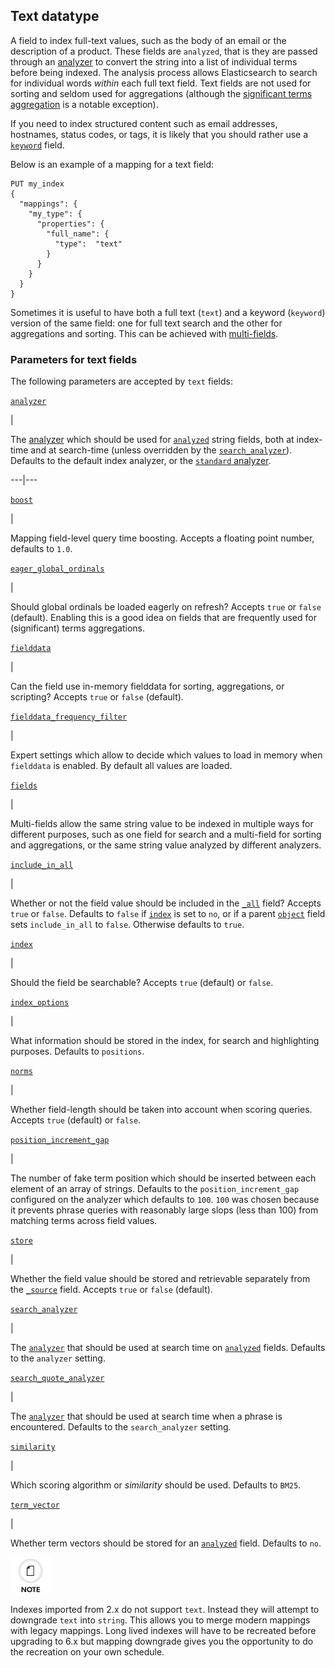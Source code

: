 ## Text datatype

A field to index full-text values, such as the body of an email or the description of a product. These fields are `analyzed`, that is they are passed through an [analyzer](analysis.html "Analysis") to convert the string into a list of individual terms before being indexed. The analysis process allows Elasticsearch to search for individual words _within_ each full text field. Text fields are not used for sorting and seldom used for aggregations (although the [significant terms aggregation](search-aggregations-bucket-significantterms-aggregation.html "Significant Terms Aggregation") is a notable exception).

If you need to index structured content such as email addresses, hostnames, status codes, or tags, it is likely that you should rather use a [`keyword`](keyword.html "Keyword datatype") field.

Below is an example of a mapping for a text field:
    
    
    PUT my_index
    {
      "mappings": {
        "my_type": {
          "properties": {
            "full_name": {
              "type":  "text"
            }
          }
        }
      }
    }

Sometimes it is useful to have both a full text (`text`) and a keyword (`keyword`) version of the same field: one for full text search and the other for aggregations and sorting. This can be achieved with [multi-fields](multi-fields.html "fields").

### Parameters for text fields

The following parameters are accepted by `text` fields:

[`analyzer`](analyzer.html "analyzer")

| 

The [analyzer](analysis.html "Analysis") which should be used for [`analyzed`](mapping-index.html "index") string fields, both at index-time and at search-time (unless overridden by the [`search_analyzer`](search-analyzer.html "search_analyzer")). Defaults to the default index analyzer, or the [`standard` analyzer](analysis-standard-analyzer.html "Standard Analyzer").   
  
---|---  
  
[`boost`](mapping-boost.html "boost")

| 

Mapping field-level query time boosting. Accepts a floating point number, defaults to `1.0`.   
  
[`eager_global_ordinals`](fielddata.html#global-ordinals "Global ordinals")

| 

Should global ordinals be loaded eagerly on refresh? Accepts `true` or `false` (default). Enabling this is a good idea on fields that are frequently used for (significant) terms aggregations.   
  
[`fielddata`](fielddata.html "fielddata")

| 

Can the field use in-memory fielddata for sorting, aggregations, or scripting? Accepts `true` or `false` (default).   
  
[`fielddata_frequency_filter`](fielddata.html#field-data-filtering "fielddata_frequency_filter")

| 

Expert settings which allow to decide which values to load in memory when `fielddata` is enabled. By default all values are loaded.   
  
[`fields`](multi-fields.html "fields")

| 

Multi-fields allow the same string value to be indexed in multiple ways for different purposes, such as one field for search and a multi-field for sorting and aggregations, or the same string value analyzed by different analyzers.   
  
[`include_in_all`](include-in-all.html "include_in_all")

| 

Whether or not the field value should be included in the [`_all`](mapping-all-field.html "_all field") field? Accepts `true` or `false`. Defaults to `false` if [`index`](mapping-index.html "index") is set to `no`, or if a parent [`object`](object.html "Object datatype") field sets `include_in_all` to `false`. Otherwise defaults to `true`.   
  
[`index`](mapping-index.html "index")

| 

Should the field be searchable? Accepts `true` (default) or `false`.   
  
[`index_options`](index-options.html "index_options")

| 

What information should be stored in the index, for search and highlighting purposes. Defaults to `positions`.   
  
[`norms`](norms.html "norms")

| 

Whether field-length should be taken into account when scoring queries. Accepts `true` (default) or `false`.   
  
[`position_increment_gap`](position-increment-gap.html "position_increment_gap")

| 

The number of fake term position which should be inserted between each element of an array of strings. Defaults to the `position_increment_gap` configured on the analyzer which defaults to `100`. `100` was chosen because it prevents phrase queries with reasonably large slops (less than 100) from matching terms across field values.   
  
[`store`](mapping-store.html "store")

| 

Whether the field value should be stored and retrievable separately from the [`_source`](mapping-source-field.html "_source field") field. Accepts `true` or `false` (default).   
  
[`search_analyzer`](search-analyzer.html "search_analyzer")

| 

The [`analyzer`](analyzer.html "analyzer") that should be used at search time on [`analyzed`](mapping-index.html "index") fields. Defaults to the `analyzer` setting.   
  
[`search_quote_analyzer`](analyzer.html#search-quote-analyzer "search_quote_analyzer")

| 

The [`analyzer`](analyzer.html "analyzer") that should be used at search time when a phrase is encountered. Defaults to the `search_analyzer` setting.   
  
[`similarity`](similarity.html "similarity")

| 

Which scoring algorithm or _similarity_ should be used. Defaults to `BM25`.   
  
[`term_vector`](term-vector.html "term_vector")

| 

Whether term vectors should be stored for an [`analyzed`](mapping-index.html "index") field. Defaults to `no`.   
  
![Note](images/icons/note.png)

Indexes imported from 2.x do not support `text`. Instead they will attempt to downgrade `text` into `string`. This allows you to merge modern mappings with legacy mappings. Long lived indexes will have to be recreated before upgrading to 6.x but mapping downgrade gives you the opportunity to do the recreation on your own schedule.

